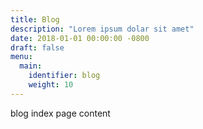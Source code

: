 ```yaml
---
title: Blog
description: "Lorem ipsum dolar sit amet"
date: 2018-01-01 00:00:00 -0800
draft: false
menu:
  main:
    identifier: blog
    weight: 10
---
```


blog index page content
